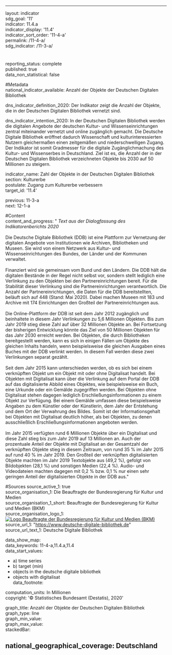 ---
                   
layout: indicator                   
sdg_goal: '11'                   
indicator: 11.4.a                   
indicator_display: '11.4'                   
indicator_sort_order: '11-4-a'                   
permalink: /11-4-a/                   
sdg_indicator: /11-3-a/                   

#                   
reporting_status: complete                   
published: true                   
data_non_statistical: false                   


#Metadata                   
national_indicator_available: Anzahl der Objekte der Deutschen Digitalen Bibliothek                   

dns_indicator_definition_2020: Der Indikator zeigt die Anzahl der Objekte, die in der Deutschen Digitalen Bibliothek vernetzt sind.                    

dns_indicator_intention_2020: In der Deutschen Digitalen Bibliothek werden die digitalen Angebote der deutschen Kultur- und Wissenseinrichtungen zentral miteinander vernetzt und online zugänglich gemacht. Die Deutsche Digitale Bibliothek eröffnet dadurch Wissenschaft und kulturinteressierten Nutzern gleichermaßen einen zeitgemäßen und niederschwelligen Zugang. Der Indikator ist somit Gradmesser für die digitale Zugänglichmachung des Kultur- und Wissenserbes in Deutschland. Ziel ist es, die Anzahl der in der Deutschen Digitalen Bibliothek verzeichneten Objekte bis 2030 auf 50 Millionen zu steigern.                   

indicator_name: Zahl der Objekte in der Deutschen Digitalen Bibliothek                   
section: Kulturerbe                   
postulate: Zugang zum Kulturerbe verbessern                   
target_id: '11.4'                   

previous: 11-3-a                   
next: 12-1-a                   

#Content                    
content_and_progress: "<i> Text aus der Dialogfassung des Indikatorenberichts 2020</i><br><br>Die Deutsche Digitale Bibliothek (DDB) ist eine Plattform zur Vernetzung der digitalen Angebote von Institutionen wie Archiven, Bibliotheken und Museen. Sie wird von einem Netzwerk aus Kultur- und Wissenseinrichtungen des Bundes, der Länder und der Kommunen verwaltet.<br><br>Finanziert wird sie gemeinsam vom Bund und den Ländern. Die DDB hält die digitalen Bestände in der Regel nicht selbst vor, sondern stellt lediglich eine Verlinkung zu den Objekten bei den Partnereinrichtungen bereit. Für die Stabilität dieser Verlinkung sind die Partnereinrichtungen verantwortlich. Die Anzahl der Partnereinrichtungen, die Daten für die DDB bereitstellten, beläuft sich auf 448 (Stand: Mai 2020). Dabei machen Museen mit 183 und Archive mit 174 Einrichtungen den Großteil der Partnereinrichtungen aus.<br><br>Die Online-Plattform der DDB ist seit dem Jahr 2012 zugänglich und beinhaltete in diesem Jahr Verlinkungen zu 5,6 Millionen Objekten. Bis zum Jahr 2019 stieg diese Zahl auf über 32 Millionen Objekte an. Bei Fortsetzung der bisherigen Entwicklung könnte das Ziel von 50 Millionen Objekten für das Jahr 2030 erreicht werden. Bei Objekten, die durch Bibliotheken bereitgestellt werden, kann es sich in einigen Fällen um Objekte des gleichen Inhalts handeln, wenn beispielsweise die gleichen Ausgaben eines Buches mit der DDB verlinkt werden. In diesem Fall werden diese zwei Verlinkungen separat gezählt.<br><br>Seit dem Jahr 2015 kann unterschieden werden, ob es sich bei einem verknüpften Objekt um ein Objekt mit oder ohne Digitalisat handelt. Bei Objekten mit Digitalisat kann über die Verlinkung auf dem Portal der DDB auf das digitalisierte Abbild eines Objektes, wie beispielsweise ein Buch, eine Urkunde oder ein Gemälde zugegriffen werden. Bei Objekten ohne Digitalisat stehen dagegen lediglich Erschließungsinformationen zu einem Objekt zur Verfügung. Bei einem Gemälde umfassen diese beispielsweise Angaben zu dem Künstler oder der Künstlerin, dem Jahr der Entstehung und dem Ort der Verwahrung des Bildes. Somit ist der Informationsgehalt bei Objekten mit Digitalisat deutlich höher, als bei Objekten, zu denen ausschließlich Erschließungsinformationen angeboten werden.<br><br>Im Jahr 2015 verfügten rund 6 Millionen Objekte über ein Digitalisat und diese Zahl stieg bis zum Jahr 2019 auf 13 Millionen an. Auch der prozentuale Anteil der Objekte mit Digitalisat an der Gesamtzahl der verknüpften Objekte stieg in diesem Zeitraum, von rund 35&nbsp;% im Jahr 2015 auf rund 40&nbsp;% im Jahr 2019. Den Großteil der verknüpften digitalisierten Objekte machten im Jahr 2019 Textobjekte aus (49,2&nbsp;%), gefolgt von Bildobjekten (28,1&nbsp;%) und sonstigen Medien (22,4&nbsp;%). Audio- und Videodateien machten dagegen mit 0,2&nbsp;% bzw. 0,1&nbsp;% nur einen sehr geringen Anteil der digitalisierten Objekte in der DDB aus."                   

#Sources
source_active_1: true                           
source_organisation_1: Die Beauftragte der Bundesregierung für Kultur und Medien                           
source_organisation_1_short: Beauftragte der Bundesregierung für Kultur und Medien (BKM)                           
source_organisation_logo_1: <a href="https://www.bundesregierung.de/breg-de/bundesregierung/staatsministerin-fuer-kultur-und-medien"><img src="https://g205sdgs.github.io/sdg-indicators/public/logos/BKM.png" alt="Logo Beauftragte der Bundesregierung für Kultur und Medien (BKM)" title="Klicken Sie hier um zu der Homepage der Organisation zu gelangen" /></a>
source_url_1: "https://www.deutsche-digitale-bibliothek.de"                               
source_url_text_1: Deutsche Digitale Bibliothek                               


data_show_map:                    
data_keywords: 11-4-a,11.4.a,11.4                   
data_start_values: 
 - a) time series
 - b) target (min)
 - objects in the deutsche digitale bibliothek
 - objects with digitalisat                   
data_footnote:                    

computation_units: In Millionen                   
copyright: '&copy; Statistisches Bundesamt (Destatis), 2020'                   

graph_title: Anzahl der Objekte der Deutschen Digitalen Bibliothek                   
graph_type: line                   
graph_min_value:                    
graph_max_value:                    
stackedBar:                    

national_geographical_coverage: Deutschland                   
---